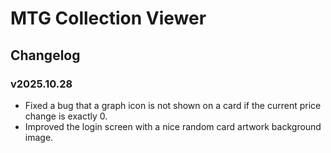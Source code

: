 # MTG Collection Viewer
## Changelog

### v2025.10.28
+ Fixed a bug that a graph icon is not shown on a card if the current price change is exactly 0.
+ Improved the login screen with a nice random card artwork background image.
